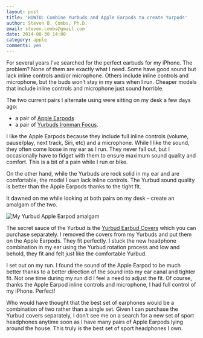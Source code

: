 ```yaml
---
layout: post
title: 'HOWTO: Combine Yurbuds and Apple Earpods to create Yurpods'
author: Steven B. Combs, Ph.D.
email: steven.combs@gmail.com
date: 2014-08-30 14:00
category: apple
comments: yes
---
```


For several years I’ve searched for the perfect earbuds for my iPhone. The problem? None of them are exactly what I need. Some have good sound but lack inline controls and/or microphone. Others include inline controls and microphone, but the buds won’t stay in my ears when I run. Cheaper models that include inline controls and microphone just sound horrible.

The two current pairs I alternate using were sitting on my desk a few days ago:

* a pair of [Apple Earpods](http://www.amazon.com/gp/product/B0097BEG1C/ref=as_li_ss_tl?ie=UTF8&camp=1789&creative=390957&creativeASIN=B0097BEG1C&linkCode=as2&tag=stevenccom-20)
* a pair of [Yurbuds Ironman Focus](http://www.amazon.com/gp/product/B00503ZT9E/ref=as_li_ss_tl?ie=UTF8&camp=1789&creative=390957&creativeASIN=B00503ZT9E&linkCode=as2&tag=stevenccom-20).

I like the Apple Earpods because they include full inline controls (volume, pause/play, next track, Siri, etc) and a microphone. While I like the sound, they often come loose in my ear as I run. They never fall out, but I occasionally have to fidget with them to ensure maximum sound quality and comfort. This is a bit of a pain while I run or bike.

On the other hand, while the Yurbuds are rock solid in my ear and are comfortable, the model I own lack inline controls. The Yurbud sound quality is better than the Apple Earpods thanks to the tight fit.

It dawned on me while looking at both pairs on my desk – create an amalgam of the two.

![My Yurbud Apple Earpod amalgam](http://www.stevencombs.com/images/posts/2014-08-30-yurpods.png)

The secret sauce of the Yurbud is the [Yurbud Earbud Covers](http://www.amazon.com/gp/product/B00A8ML9S2/ref=as_li_ss_tl?ie=UTF8&camp=1789&creative=390957&creativeASIN=B00A8ML9S2&linkCode=as2&tag=stevenccom-20) which you can purchase separately. I removed the covers from my Yurbuds and put them on the Apple Earpods. They fit perfectly. I stuck the new headphone combination in my ear using the Yurbud rotation process and low and behold, they fit and felt just like the comfortable Yurbud.

I set out on my run. I found the sound of the Apple Earpod to be much better thanks to a better direction of the sound into my ear canal and tighter fit. Not one time during my run did I feel a need to adjust the fit. Of course, thanks the Apple Earpod inline controls and microphone, I had full control of my iPhone. Perfect!

Who would have thought that the best set of earphones would be a combination of two rather than a single set. Given I can purchase the Yurbud covers separately, I don’t see me on a search for a new set of sport headphones anytime soon as I have many pairs of Apple Earpods lying around the house. This truly is the best set of sport headphones I own.
